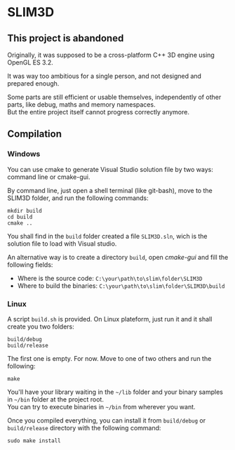# SLIM3D

## This project is abandoned

Originally, it was supposed to be a cross-platform C++ 3D engine using OpenGL ES 3.2.

It was way too ambitious for a single person, and not designed and prepared enough.

Some parts are still efficient or usable themselves, independently of other parts, like debug, maths and memory namespaces.  
But the entire project itself cannot progress correctly anymore.

## Compilation

### Windows

You can use cmake to generate Visual Studio solution file by two ways: command line or cmake-gui.

By command line, just open a shell terminal (like git-bash), move to the SLIM3D folder, and run the following commands:

    mkdir build
    cd build
    cmake ..

You shall find in the `build` folder created a file `SLIM3D.sln`, wich is the solution file to load with Visual studio.

An alternative way is to create a directory `build`, open *cmake-gui* and fill the following fields:

 - Where is the source code:	`C:\your\path\to\slim\folder\SLIM3D`
 - Where to build the binaries:	`C:\your\path\to\slim\folder\SLIM3D\build`

### Linux

A script `build.sh` is provided. On Linux plateform, just run it and it shall create you two folders:

    build/debug
    build/release

The first one is empty. For now. Move to one of two others and run the following:

    make

You'll have your library waiting in the `~/lib` folder and your binary samples in `~/bin` folder at the project root.  
You can try to execute binaries in `~/bin` from wherever you want.

Once you compiled everything, you can install it from `build/debug` or `build/release` directory with the following command:

    sudo make install
